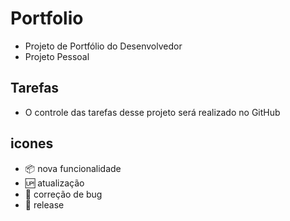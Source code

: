 # Portfolio

- Projeto de Portfólio do Desenvolvedor
- Projeto Pessoal

## Tarefas

- O controle das tarefas desse projeto será realizado no GitHub

## icones

- :package: nova funcionalidade </br>
- :up: atualização </br>
- 🐞 correção de bug </br>
- :checkered_flag: release </br>
